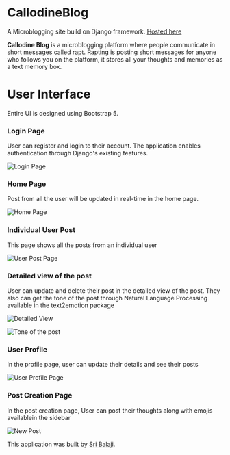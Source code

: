 # CallodineBlog
A Microblogging site build on Django framework.
[Hosted here](https://callodineblog.herokuapp.com/)

**Callodine Blog** is a microblogging platform where people communicate in short messages called rapt. Rapting is posting short messages for anyone who follows you on the platform, it stores all your thoughts and memories as a text memory box.

# User Interface
Entire UI is designed using Bootstrap 5.

### Login Page
User can register and login to their account. The application enables authentication through Django's existing features.

![Login Page](https://callodine-blog-files.s3.us-east-2.amazonaws.com/github/ui0.png)

### Home Page
Post from all the user will be updated in real-time in the home page.

![Home Page](https://callodine-blog-files.s3.us-east-2.amazonaws.com/github/ui1.png)

### Individual User Post
This page shows all the posts from an individual user

![User Post Page](https://callodine-blog-files.s3.us-east-2.amazonaws.com/github/ui2.png)

### Detailed view of the post
User can update and delete their post in the detailed view of the post. They also can get the tone of the post through Natural Language Processing available in the 
text2emotion package

![Detailed View](https://callodine-blog-files.s3.us-east-2.amazonaws.com/github/ui3.png)

![Tone of the post](https://callodine-blog-files.s3.us-east-2.amazonaws.com/github/ui4.png)

### User Profile
In the profile page, user can update their details and see their posts

![User Profile Page](https://callodine-blog-files.s3.us-east-2.amazonaws.com/github/ui5.png)

### Post Creation Page
In the post creation page, User can post their thoughts along with emojis availablein the sidebar

![New Post](https://callodine-blog-files.s3.us-east-2.amazonaws.com/github/ui6.png)



This application was built by [Sri Balaji](https://www.linkedin.com/in/isribalaji/).
